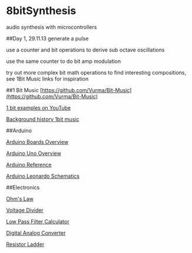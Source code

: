 8bitSynthesis
=============

audio synthesis with microcontrollers


##Day 1, 29.11.13
generate a pulse

use a counter and bit operations to derive sub octave oscillations

use the same counter to do bit amp modulation

try out more complex bit math operations to find interesting compositions, see 1Bit Music links for inspiration

##1 Bit Music
[https://github.com/Vurma/Bit-Music](https://github.com/Vurma/Bit-Music)

[1 bit examples on YouTube](http://www.youtube.com/watch?v=GtQdIYUtAHg)

[Background history 1bit music](http://countercomplex.blogspot.de/2011/10/algorithmic-symphonies-from-one-line-of.html)

##Arduino

[Arduino Boards Overview](http://arduino.cc/en/Main/Products)

[Arduino Uno Overview](http://arduino.cc/en/Main/ArduinoBoardUno)

[Arduino Reference](http://arduino.cc/en/Reference/HomePage)

[Arduino Leonardo Schematics](http://arduino.cc/en/uploads/Main/arduino-leonardo-schematic_3b.pdf)

##Electronics

[Ohm's Law](http://en.wikipedia.org/wiki/Ohm%27s_law)

[Voltage Divider](http://en.wikipedia.org/wiki/Voltage_divider)

[Low Pass Filter Calculator](http://sim.okawa-denshi.jp/en/CRtool.php)

[Digital Analog Converter](http://en.wikipedia.org/wiki/Digital-to-analog_converter)

[Resistor Ladder](http://en.wikipedia.org/wiki/Resistor_ladder)